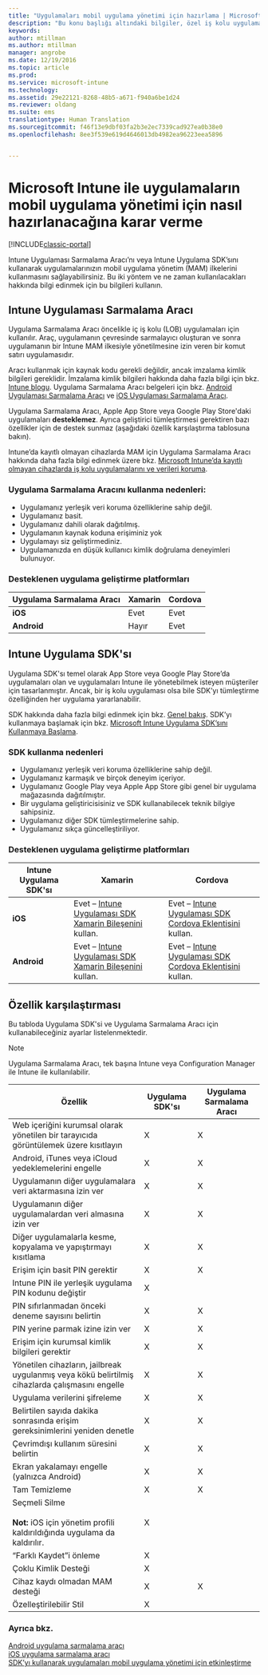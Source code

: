 ```yaml
---
title: "Uygulamaları mobil uygulama yönetimi için hazırlama | Microsoft Docs"
description: "Bu konu başlığı altındaki bilgiler, özel iş kolu uygulamalarınızın mobil uygulama yönetimi ilkelerini kullanabilmesini sağlamak için, Uygulama sarmalama aracını ve Uygulama SDK&quot;sını ne zaman kullanmanız gerektiğine karar vermenize yardımcı olur."
keywords: 
author: mtillman
ms.author: mtillman
manager: angrobe
ms.date: 12/19/2016
ms.topic: article
ms.prod: 
ms.service: microsoft-intune
ms.technology: 
ms.assetid: 29e22121-8268-48b5-a671-f940a6be1d24
ms.reviewer: oldang
ms.suite: ems
translationtype: Human Translation
ms.sourcegitcommit: f46f13e9dbf03fa2b3e2ec7339cad927ea0b38e0
ms.openlocfilehash: 8ee3f539e619d4646013db4982ea96223eea5896


---
```


# <a name="decide-how-to-prepare-apps-for-mobile-application-management-with-microsoft-intune"></a>Microsoft Intune ile uygulamaların mobil uygulama yönetimi için nasıl hazırlanacağına karar verme

[!INCLUDE[classic-portal](../includes/classic-portal.md)]

Intune Uygulaması Sarmalama Aracı’nı veya Intune Uygulama SDK’sını kullanarak uygulamalarınızın mobil uygulama yönetim (MAM) ilkelerini kullanmasını sağlayabilirsiniz. Bu iki yöntem ve ne zaman kullanılacakları hakkında bilgi edinmek için bu bilgileri kullanın.

## <a name="intune-app-wrapping-tool"></a>Intune Uygulaması Sarmalama Aracı
Uygulama Sarmalama Aracı öncelikle iç iş kolu (LOB) uygulamaları için kullanılır. Araç, uygulamanın çevresinde sarmalayıcı oluşturan ve sonra uygulamanın bir Intune MAM ilkesiyle yönetilmesine izin veren bir komut satırı uygulamasıdır.

Aracı kullanmak için kaynak kodu gerekli değildir, ancak imzalama kimlik bilgileri gereklidir.  İmzalama kimlik bilgileri hakkında daha fazla bilgi için bkz. [Intune blogu](https://blogs.technet.microsoft.com/enterprisemobility/2015/02/25/how-to-obtain-the-prerequisites-for-the-intune-app-wrapping-tool-for-ios/). Uygulama Sarmalama Aracı belgeleri için bkz. [Android Uygulaması Sarmalama Aracı](prepare-android-apps-for-mobile-application-management-with-the-microsoft-intune-app-wrapping-tool.md) ve [iOS Uygulaması Sarmalama Aracı](prepare-ios-apps-for-mobile-application-management-with-the-microsoft-intune-app-wrapping-tool.md).

Uygulama Sarmalama Aracı, Apple App Store veya Google Play Store'daki uygulamaları **desteklemez**. Ayrıca geliştirici tümleştirmesi gerektiren bazı özellikler için de destek sunmaz (aşağıdaki özellik karşılaştırma tablosuna bakın).


Intune’da kayıtlı olmayan cihazlarda MAM için Uygulama Sarmalama Aracı hakkında daha fazla bilgi edinmek üzere bkz. [Microsoft Intune’da kayıtlı olmayan cihazlarda iş kolu uygulamalarını ve verileri koruma](protect-line-of-business-apps-and-data-on-devices-not-enrolled-in-microsoft-intune.md).

### <a name="reasons-to-use-the-app-wrapping-tool"></a>Uygulama Sarmalama Aracını kullanma nedenleri:
* Uygulamanız yerleşik veri koruma özelliklerine sahip değil.
* Uygulamanız basit.
* Uygulamanız dahili olarak dağıtılmış.
* Uygulamanın kaynak koduna erişiminiz yok
* Uygulamayı siz geliştirmediniz.
* Uygulamanızda en düşük kullanıcı kimlik doğrulama deneyimleri bulunuyor.


### <a name="supported-app-development-platforms"></a>Desteklenen uygulama geliştirme platformları

|**Uygulama Sarmalama Aracı** | **Xamarin** |**Cordova** |
|------|----|----|
|**iOS** |Evet|Evet|
|**Android**| Hayır |Evet|

## <a name="intune-app-sdk"></a>Intune Uygulama SDK'sı
Uygulama SDK'sı temel olarak App Store veya Google Play Store’da uygulamaları olan ve uygulamaları Intune ile yönetebilmek isteyen müşteriler için tasarlanmıştır. Ancak, bir iş kolu uygulaması olsa bile SDK’yı tümleştirme özelliğinden her uygulama yararlanabilir.

SDK hakkında daha fazla bilgi edinmek için bkz. [Genel bakış](/intune/develop/intune-app-sdk). SDK’yı kullanmaya başlamak için bkz. [Microsoft Intune Uygulama SDK’sını Kullanmaya Başlama](/intune/develop/intune-app-sdk-get-started).

### <a name="reasons-to-use-the-sdk"></a>SDK kullanma nedenleri
* Uygulamanız yerleşik veri koruma özelliklerine sahip değil.
* Uygulamanız karmaşık ve birçok deneyim içeriyor.
* Uygulamanız Google Play veya Apple App Store gibi genel bir uygulama mağazasında dağıtılmıştır.
* Bir uygulama geliştiricisisiniz ve SDK kullanabilecek teknik bilgiye sahipsiniz.
* Uygulamanız diğer SDK tümleştirmelerine sahip.
* Uygulamanız sıkça güncelleştiriliyor.

### <a name="supported-app-development-platforms"></a>Desteklenen uygulama geliştirme platformları

|**Intune Uygulama SDK'sı** |**Xamarin** |**Cordova**
|------|----|----|
|**iOS**|Evet – [Intune Uygulaması SDK Xamarin Bileşenini](/../develop/intune-app-sdk-xamarin) kullan.|Evet – [Intune Uygulaması SDK Cordova Eklentisini](/../develop/intune-app-sdk-cordova) kullan.|
|**Android**| Evet – [Intune Uygulaması SDK Xamarin Bileşenini](/../develop/intune-app-sdk-xamarin) kullan.|Evet – [Intune Uygulaması SDK Cordova Eklentisini](/../develop/intune-app-sdk-cordova) kullan.|

## <a name="feature-comparison"></a>Özellik karşılaştırması
Bu tabloda Uygulama SDK'si ve Uygulama Sarmalama Aracı için kullanabileceğiniz ayarlar listelenmektedir.

> [!NOTE]
> Uygulama Sarmalama Aracı, tek başına Intune veya Configuration Manager ile Intune ile kullanılabilir.

|Özellik|Uygulama SDK'sı|Uygulama Sarmalama Aracı|
|-----------|---------------------|-----------|
|Web içeriğini kurumsal olarak yönetilen bir tarayıcıda görüntülemek üzere kısıtlayın|X|X|
|Android, iTunes veya iCloud yedeklemelerini engelle|X|X|
|Uygulamanın diğer uygulamalara veri aktarmasına izin ver|X|X|
|Uygulamanın diğer uygulamalardan veri almasına izin ver|X|X|
|Diğer uygulamalarla kesme, kopyalama ve yapıştırmayı kısıtlama|X|X|
|Erişim için basit PIN gerektir|X|X|
|Intune PIN ile yerleşik uygulama PIN kodunu değiştir|X||
|PIN sıfırlanmadan önceki deneme sayısını belirtin|X|X|
|PIN yerine parmak izine izin ver |X|X|
|Erişim için kurumsal kimlik bilgileri gerektir|X|X|
|Yönetilen cihazların, jailbreak uygulanmış veya kökü belirtilmiş cihazlarda çalışmasını engelle|X|X|
|Uygulama verilerini şifreleme|X|X|
|Belirtilen sayıda dakika sonrasında erişim gereksinimlerini yeniden denetle|X|X|
|Çevrimdışı kullanım süresini belirtin|X|X|
|Ekran yakalamayı engelle (yalnızca Android)|X|X|
|Tam Temizleme|X|X|
|Seçmeli Silme <br></br>**Not:** iOS için yönetim profili kaldırıldığında uygulama da kaldırılır.|X||
|“Farklı Kaydet”i önleme |X||
|Çoklu Kimlik Desteği|X||
|Cihaz kaydı olmadan MAM desteği|X|X|
|Özelleştirilebilir Stil |X|||
### <a name="see-also"></a>Ayrıca bkz.

[Android uygulama sarmalama aracı](prepare-android-apps-for-mobile-application-management-with-the-microsoft-intune-app-wrapping-tool.md)</br>
[iOS uygulama sarmalama aracı](prepare-ios-apps-for-mobile-application-management-with-the-microsoft-intune-app-wrapping-tool.md)</br>
[SDK’yı kullanarak uygulamaları mobil uygulama yönetimi için etkinleştirme](use-the-sdk-to-enable-apps-for-mobile-application-management.md)



<!--HONumber=Dec16_HO3-->


